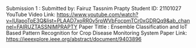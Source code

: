 Submission 1 :
Submitted by: Fairuz Tassnim Prapty
Student ID: 21101027
YouTube Video Link: https://www.youtube.com/watch?v=lUlapoTpE3Q&list=PLAAD7xoRR0v5rpWVbFocpmTCr0xGDRQq9&ab_channel=FAIRUZTASSNIMPRAPTY
Paper Tittle : Ensemble Classification and IoT Based Pattern Recognition for Crop Disease Monitoring System
Paper Link: https://ieeexplore.ieee.org/abstract/document/9403896
